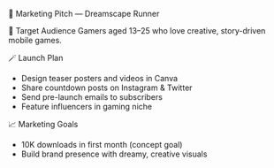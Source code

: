  📢 Marketing Pitch — Dreamscape Runner

 🎯 Target Audience
Gamers aged 13–25 who love creative, story-driven mobile games.

 🪄 Launch Plan
- Design teaser posters and videos in Canva  
- Share countdown posts on Instagram & Twitter  
- Send pre-launch emails to subscribers  
- Feature influencers in gaming niche

📈 Marketing Goals
- 10K downloads in first month (concept goal)
- Build brand presence with dreamy, creative visuals